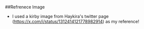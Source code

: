 ##Refrenece Image
- I used a kirby image from Haykira's twitter page (https://x.com/i/status/1312414121778982914) as my reference!